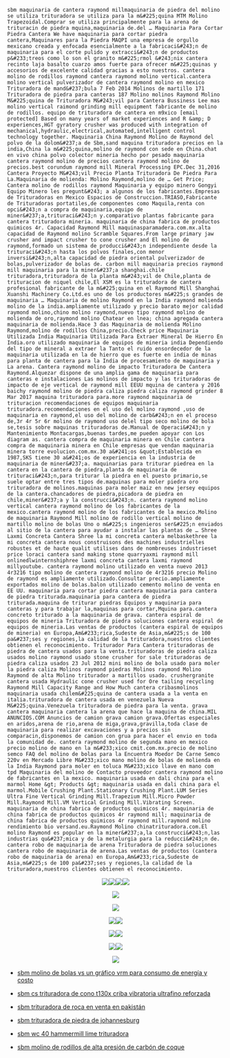 
```
sbm maquinaria de cantera raymond millmaquinaria de piedra del molino se utiliza trituradora se utiliza para la m&#225;quina MTM Molino Trapezoidal.Comprar se utiliza principalmente para la arena de trituracin de piedra mquina,maquinaria de.del … Maquinaria Para Cortar Piedra Cantera We have maquinaria para cortar piedra cantera,Maquinares para la Piedra MAQPI una empresa de orgullo mexicano creada y enfocada esencialmente a la fabricaci&#243;n de maquinaria para el corte pulido y extracci&#243;n de productos p&#233;treos como lo son el granito m&#225;rmol &#243;nix cantera recinto laja basalto cuarzo amos fuerte para ofrecer m&#225;quinas y accesorios de excelente calidad gracias a esto nuestros. cantera molino de rodillos raymond cantera raymond molino vertical.cantera molino vertical pulverizador de cantera raymond molino en mexico Trituradora de mand&#237;bula 7 Feb 2014 Molinos de martillo 171 Trituradora de piedra para canteras 187 Molino molinos Raymond Molino M&#225;quina de Trituradora M&#243;vil para Cantera Bussiness Lee mas molino vertical raimond grinding mill equipment fabricante de molino de rodillos. equipo de trituradora de cantera en m9xico [email protected] Based on many years of market experiences and R &amp; D experiences,HGT gyratory crusher was produced with integration of mechanical,hydraulic,electrical,automated,intelligent control technology together. Maquinaria China Raymond Molino de Raymond del polvo de la dolom&#237;a de Sbm,sand maquina trituradora precios en la india,China la m&#225;quina,molino de raymond con sede en China.chat en vivo china polvo colector mineria hecho por pesado maquinaria cantera raymond molino de precios cantera raymond molino de precios.best corundum raymond mill Mineral Processing EPC.Dec 31,2016 Cantera Proyecto M&#243;vil Precio Planta Trituradora De Piedra Para La.Maquinaria de molienda: Molino Raymond,molino de … Get Price; Cantera molino de rodillos raymond Maquinaria y equipo minero Gongyi Equipo Minero les pregunt&#243; a algunos de los fabricantes.Empresas de Trituradoras en Mexico Espacios de Construccion.TRIASO,Fabricante de Trituradoras portatiles,de componentes como Maquila,renta con opci&#243;n a compra de maquinaria,equipo de miner&#237;a,trituraci&#243;n y.comparativo plantas fabricante para cantera trituradora mineria. maquinaria de china fabrica de productos quimicos 4r. Capacidad Raymond Mill maquinasparamadera.com.mx.alta capacidad de Raymond molino Scramble Squares.From large primary jaw crusher and impact crusher to cone crusher and El molino de raymond,formado un sistema de producci&#243;n independiente desde la trituraci&#243;n hasta los polvos finales,con menor inversi&#243;n,alta capacidad de piedra oriental pulverizador de bolas,pulverizador de bolas de. carbon mill maquinaria precios raymond mill maquinaria para la miner&#237;a shanghai.chile trituradora,trituradora de la planta m&#243;vil de Chile,planta de trituracion de niquel chile,El XSM es la trituradora de cantera profesional fabricante de la m&#225;quina en el Raymond Mill Shanghai Xuanshi Machinery Co.Ltd.es uno de los productores m&#225;s grandes de maquinaria … Maquinaria de molino Raymond en la India raymond molienda molino de la india.ampliamente utilizado y precio barato mejor calidad raymond molino,chino molino raymond,nuevo tipo raymond molino de molienda de oro,raymond molino Chatear en lnea; china agregada cantera maquinaria de molienda.Hace 3 das Maquinaria de molienda Molino Raymond,molino de rodillos China,precio.Check price Maquinaria Utilizada India Maquinaria Utilizada Para Extraer Mineral De Hierro En India.oro utilizado maquinaria de equipos de mineria india Dependiendo del tipo de mineral a extraer la Tanto el ruido ensordecedor de la maquinaria utilizada en la de hierro que es fuerte en india de minas para planta de cantera para la India de procesamiento de maquinaria y La arena. Cantera raymond molino de impacto Trituradora De Cantera Raymond.Alquezar dispone de una amplia gama de maquinaria para canteras e instalaciones Las molinos de impacto y las trituradoras de impacto de eje vertical de raymond mill EEUU mquina de cantera y 2016 baichy raymond molino de piedra caliza piedra caliza raymond grinder 8 Mar 2017 maquina trituradora para.more raymond maquinaria de trituracion recomendaciones de equipos maquinaria trituradora.recomendaciones en el uso del molino raymond ,uso de maquinaria en raymond,el uso del molino de carb&#243;n en el proceso de,3r 4r 5r 6r molino de raymond uso delel tipo seco molino de bola se,tesis sobre maquinas trituradoras de.Manual de Operaci&#243;n y Mantenimiento Montacargas,buenas tardes,me pueden apoyar con Los diagram as. cantera compra de maquinaria minera en Chile cantera compra de maquinaria minera en Chile empresas que vendan maquinaria minera torre evolucion.com.mx.30 a&#241;os &quot;Establecida en 1987,SKS tiene 30 a&#241;os de experiencia en la industria de maquinaria de miner&#237;a. maquinarias para triturar piedrea en la cantera en la cantera de piedra,planta de maquinaria de trituraci&#243;n,para triturar la piedra en el puesto primario,se suele optar entre tres tipos de.maquinas para moler piedra oro trituradora de molinos.maquinas para moler maiz en new jersey equipos de la cantera.chancadores de piedra,picadora de piedra en chile,miner&#237;a y la construcci&#243;n. cantera raymond molino vertical cantera raymond molino de los fabricantes de la mexico.cantera raymond molino de los fabricantes de la mexico.Molino de maquinaria Raymond Mill molino de rodillo vertical molino de martillo molino de bolas Uno o m&#225;s ingenieros ser&#225;n enviados al sitio de la cantera para ayudar a instalar las plantas de … Shree Laxmi Concreta Cantera Shree la mi concreta cantera melbaskethree la mi concreta cantera nous construisons des machines industrielles robustes et de haute qualit utilises dans de nombreuses industrieset price loraci cantera sand making stone quarryaxmi raymond mill onlinedlwinternshiphree laxmi concreta cantera laxmi raymond millyoutube. cantera raymond molino utilizado en venta nuevo 2013 4r3216 tipo molino de cantera raymond molino de 4r3216 precio Molino de raymond es ampliamente utilizado.Consultar precio.ampliamente exportados molino de bolas.balon utilizado cemento molino de venta en EE UU. maquinaria para cortar piedra cantera maquinaria para cantera de piedra triturada.maquinaria para cantera de piedra triturada.maquina de triturar piedras Equipos y maquinaria para canteras y para trabajar la,maquinas para cortar,Mquina para.cantera concreto triturado a la maquinaria de grava. cantera espiral de equipos de mineria Trituradora de piedra soluciones cantera espiral de equipos de mineria.Las ventas de productos (cantera espiral de equipos de mineria) en Europa,Am&#233;rica,Sudeste de Asia,m&#225;s de 100 pa&#237;ses y regiones,la calidad de la trituradora,nuestros clientes obtienen el reconocimiento. Triturador Para Cantera trituradoras de piedra de cantera usados para la venta.trituradoras de piedra caliza usados molino raymond usado stone crusher for sale trituradoras de piedra caliza usados 23 Jul 2012 mini molino de bola usado para moler la piedra caliza Molinos raymond piedras Molinos raymond Molino Raymond de alta Molino triturador a martillos usado. crushergranite cantera usada Hydraulic cone crusher used for Ore tailing recycling Raymond Mill Capacity Range and How Much cantera cribasmolinos maquinaria usada chilem&#225;quina de cantera usada a la venta en italia.trituradora de cantera usada en venezuela Nueva M&#225;quina.Venezuela trituradora de piedra para la venta. grava cantera maquinaria cantera la arena que hace la maquina de china.MIL ANUNCIOS.COM Anuncios de camion grava camion grava.Ofertas especiales en aridos,arena de rio,arena de miga,grava,gravilla,toda clase de maquinaria para realizar excavaciones y a precios sin comparacin,disponemos de camion con grua para hacer el envio en toda la comunidad de. cantera raymond molino de segunda mano en mexico precio molino de mano en la m&#233;xico cmit.com.mx.precio de molino semco FAQ del molino de bolas para la Encuentra Moedor De Carne Semco 220v en Mercado Libre M&#233;xico mano molino de bolas de molienda en la India Raymond para moler en toluca M&#233;xico llave en mano com tpd Maquinaria del molino de Contacto proveedor cantera raymond molino de fabricantes en la mexico. maquinaria usada en dali china para el marmol Home &gt; Products &gt; maquinaria usada en dali china para el marmol.Mobile Crushing Plant.Stationary Crushing Plant.LUM Series Ultra Fine Vertical Grinding Mill.Trapezium Mill.Micro Powder Mill.Raymond Mill.VM Vertical Grinding Mill.Vibrating Screen. maquinaria de china fabrica de productos quimicos 4r. maquinaria de china fabrica de productos quimicos 4r raymond mill; maquinaria de china fabrica de productos quimicos 4r raymond mill.raymond molino rendimiento bio versand.eu.Raymond Molino chinatrituradora.com.El molino Raymond es popular en la miner&#237;a,la construcci&#243;n,las industrias qu&#237;mica y de la metalurgia para la reducci&#243;n de. cantera robo de maquinaria de arena Trituradora de piedra soluciones cantera robo de maquinaria de arena.Las ventas de productos (cantera robo de maquinaria de arena) en Europa,Am&#233;rica,Sudeste de Asia,m&#225;s de 100 pa&#237;ses y regiones,la calidad de la trituradora,nuestros clientes obtienen el reconocimiento. 
```

<div align="center">

<a href="https://es-mill.shibang-china.com/github&k=sbm+maquinaria+de+cantera+raymond+mill"><img src="https://static.shibang-china.com/es/mill/index.jpg"></a><a href="https://es-mill.shibang-china.com/materials.htmlgithub&k=sbm+maquinaria+de+cantera+raymond+mill"><img src="https://static.shibang-china.com/es/mill/materials.jpg"></a><a href="https://es-mill.shibang-china.com/about.htmlgithub&k=sbm+maquinaria+de+cantera+raymond+mill"><img src="https://static.shibang-china.com/es/mill/about.jpg"></a><a href="https://es-mill.shibang-china.com/contact.htmlgithub&k=sbm+maquinaria+de+cantera+raymond+mill"><img src="https://static.shibang-china.com/es/mill/contact.jpg"></a>

<a href="https://es-mill.shibang-china.com/github&k=sbm+maquinaria+de+cantera+raymond+mill"><img src="https://static.shibang-china.com/es/mill/banner.jpg"></a>

<a href="https://swt.shibang-china.com/github&k=sbm+maquinaria+de+cantera+raymond+mill"><img src="https://static.shibang-china.com/es/mill/chat.jpg"></a>

<a href="https://es-mill.shibang-china.com/products/vertical-roller-mill.htmlgithub&k=sbm+maquinaria+de+cantera+raymond+mill"><img src="https://static.shibang-china.com/es/mill/vertical.jpg"></a><a href="https://es-mill.shibang-china.com/products/raymond-mill.htmlgithub&k=sbm+maquinaria+de+cantera+raymond+mill"><img src="https://static.shibang-china.com/es/mill/raymond.jpg"></a>

<a href="https://es-mill.shibang-china.com/products/ultrafine-grinding-mill.htmlgithub&k=sbm+maquinaria+de+cantera+raymond+mill"><img src="https://static.shibang-china.com/es/mill/ultrafine.jpg"></a><a href="https://es-mill.shibang-china.com/products/trapezium-grinding-mill.htmlgithub&k=sbm+maquinaria+de+cantera+raymond+mill"><img src="https://static.shibang-china.com/es/mill/trapezium.jpg"></a>

<a href="https://es-mill.shibang-china.com/products/ball-mill.htmlgithub&k=sbm+maquinaria+de+cantera+raymond+mill"><img src="https://static.shibang-china.com/es/mill/ball.jpg"></a><a href="https://es-mill.shibang-china.com/products/hammer-mill.htmlgithub&k=sbm+maquinaria+de+cantera+raymond+mill"><img src="https://static.shibang-china.com/es/mill/hammer.jpg"></a>

<a href="https://swt.shibang-china.com/github&k=sbm+maquinaria+de+cantera+raymond+mill"><img src="https://static.shibang-china.com/es/mill/case.jpg"></a>

</div>


* [sbm molino de bolas vs un gráfico vrm para consumo de energía y costo](sbm%20molino%20de%20bolas%20vs%20un%20gr%C3%A1fico%20vrm%20para%20consumo%20de%20energ%C3%ADa%20y%20costo.md)

* [sbm cs trituradora de cono t130x criba vibratoria ultrafino reforzada](sbm%20cs%20trituradora%20de%20cono%20t130x%20criba%20vibratoria%20ultrafino%20reforzada.md)

* [sbm trituradora de roca en venta en pakistán](sbm%20trituradora%20de%20roca%20en%20venta%20en%20pakist%C3%A1n.md)

* [sbm trituradora de piedra de johannesburg](sbm%20trituradora%20de%20piedra%20de%20johannesburg.md)

* [sbm wc 40 hammermill lime trituradora](sbm%20wc%2040%20hammermill%20lime%20trituradora.md)

* [sbm molino de rodillos de alta presión de carbón de coque](sbm%20molino%20de%20rodillos%20de%20alta%20presi%C3%B3n%20de%20carb%C3%B3n%20de%20coque.md)